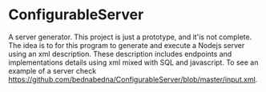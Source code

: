 # ConfigurableServer
 A server generator.
 This project is just a prototype, and it'is not complete.
 The idea is to for this program to generate and execute a Nodejs server using an xml description.
 These description includes endpoints and implementations details using xml mixed with SQL and javascript.
 To see an example of a server check https://github.com/bednabedna/ConfigurableServer/blob/master/input.xml. 
